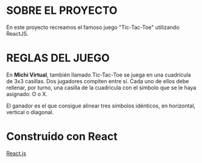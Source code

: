 # SOBRE EL PROYECTO
En este proyecto recreamos el famoso juego "Tic-Tac-Toe" utilizando ReactJS.

# REGLAS DEL JUEGO

En **Michi Virtual**, también llamado Tic-Tac-Toe se juega en una cuadrícula de 3x3 casillas. Dos jugadores compiten entre sí. Cada uno de ellos debe rellenar, por turno, una casilla de la cuadrícula con el símbolo que se le haya asignado: O o X.

El ganador es el que consigue alinear tres símbolos idénticos, en horizontal, vertical o diagonal.

# Construido con React
[React.js](https://create-react-app.dev/docs/getting-started)